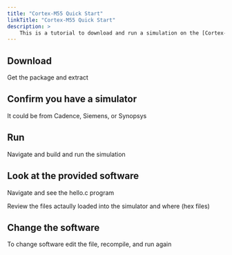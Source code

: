```yaml
---
title: "Cortex-M55 Quick Start"
linkTitle: "Cortex-M55 Quick Start"
description: >
    This is a tutorial to download and run a simulation on the [Cortex-M55](https://developer.arm.com/Processors/Cortex-M55)
---
```

## Download

Get the package and extract

## Confirm you have a simulator

It could be from Cadence, Siemens, or Synopsys

## Run

Navigate and build and run the simulation

## Look at the provided software

Navigate and see the hello.c program

Review the files actaully loaded into the simulator and where (hex files)

## Change the software

To change software edit the file, recompile, and run again

 

